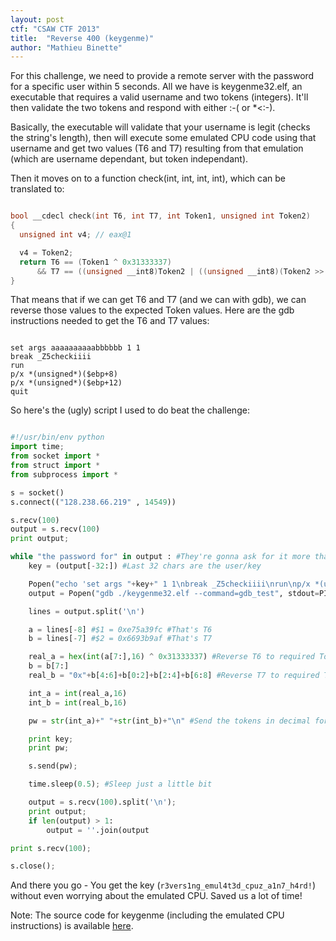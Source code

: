 ```yaml
---
layout: post
ctf: "CSAW CTF 2013"
title:  "Reverse 400 (keygenme)"
author: "Mathieu Binette"
---
```


For this challenge, we need to provide a remote server with the password for a specific user within 5 seconds. All we have is keygenme32.elf, an executable that requires a valid username and two tokens (integers). It'll then validate the two tokens and respond with either :-( or *&lt;:-). 

Basically, the executable will validate that your username is legit (checks the string's length), then will execute some emulated CPU code using that username and get two values (T6 and T7) resulting from that emulation (which are username dependant, but token independant).

Then it moves on to a function check(int, int, int, int), which can be translated to:

```c

bool __cdecl check(int T6, int T7, int Token1, unsigned int Token2)
{
  unsigned int v4; // eax@1

  v4 = Token2;
  return T6 == (Token1 ^ 0x31333337)
      && T7 == ((unsigned __int8)Token2 | ((unsigned __int8)(Token2 >> 24) << 8) | ((unsigned __int8)((unsigned __int16)(Token2 & 0xFF00) >> 8) << 16) | ((unsigned __int8)((signed int)(v4 & 0xFF0000) >> 16) << 24));
}

```

That means that if we can get T6 and T7 (and we can with gdb), we can reverse those values to the expected Token values. Here are the gdb instructions needed to get the T6 and T7 values:

```

set args aaaaaaaaaabbbbbb 1 1
break _Z5checkiiii
run
p/x *(unsigned*)($ebp+8)
p/x *(unsigned*)($ebp+12)
quit

```

So here's the (ugly) script I used to do beat the challenge:

```python

#!/usr/bin/env python
import time;
from socket import *
from struct import *
from subprocess import *

s = socket()
s.connect(("128.238.66.219" , 14549))

s.recv(100)
output = s.recv(100)
print output;

while "the password for" in output : #They're gonna ask for it more than once
	key = (output[-32:]) #Last 32 chars are the user/key

	Popen("echo 'set args "+key+" 1 1\nbreak _Z5checkiiii\nrun\np/x *(unsigned*)($ebp+8)\np/x *(unsigned*)($ebp+12)\nquit' > gdb_test", stdout=PIPE, shell=True) #Oh yes, this is ugly... But it was quick.
	output = Popen("gdb ./keygenme32.elf --command=gdb_test", stdout=PIPE, shell=True).stdout.read()

	lines = output.split('\n')

	a = lines[-8] #$1 = 0xe75a39fc #That's T6
	b = lines[-7] #$2 = 0x6693b9af #That's T7

	real_a = hex(int(a[7:],16) ^ 0x31333337) #Reverse T6 to required Token1
	b = b[7:]
	real_b = "0x"+b[4:6]+b[0:2]+b[2:4]+b[6:8] #Reverse T7 to required Token2

	int_a = int(real_a,16)
	int_b = int(real_b,16)

	pw = str(int_a)+" "+str(int_b)+"\n" #Send the tokens in decimal form

	print key;
	print pw;

	s.send(pw);

	time.sleep(0.5); #Sleep just a little bit

	output = s.recv(100).split('\n');
	print output;
	if len(output) > 1:
		output = ''.join(output

print s.recv(100);

s.close();

```

And there you go - You get the key (`r3vers1ng_emul4t3d_cpuz_a1n7_h4rd!`) without even worrying about the emulated CPU. Saved us a lot of time!

Note: The source code for keygenme (including the emulated CPU instructions) is available [here](https://github.com/crowell/keygenme).
